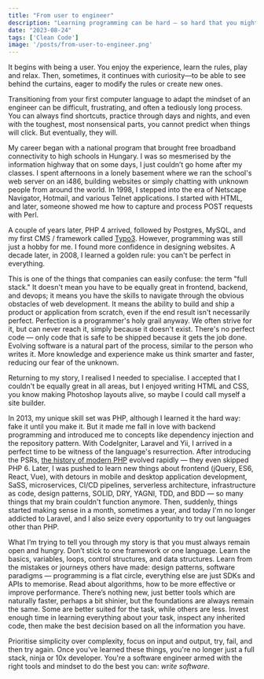 ```yaml
---
title: "From user to engineer"
description: "Learning programming can be hard – so hard that you might forget why you're doing it and stuck with the same tools and languages. This is the short story of how I overstepped that boundary."
date: "2023-08-24"
tags: ['Clean Code']
image: '/posts/from-user-to-engineer.png'
---
```

It begins with being a user. You enjoy the experience, learn the rules, play and relax. Then, sometimes, it continues with curiosity—to be able to see behind the curtains, eager to modify the rules or create new ones.

Transitioning from your first computer language to adapt the mindset of an engineer can be difficult, frustrating, and often a tediously long process. You can always find shortcuts, practice through days and nights, and even with the toughest, most nonsensical parts, you cannot predict when things will click. But eventually, they will.

My career began with a national program that brought free broadband connectivity to high schools in Hungary. I was so mesmerised by the information highway that on some days, I just couldn’t go home after my classes. I spent afternoons in a lonely basement where we ran the school's web server on an i486, building websites or simply chatting with unknown people from around the world. In 1998, I stepped into the era of Netscape Navigator, Hotmail, and various Telnet applications. I started with HTML, and later, someone showed me how to capture and process POST requests with Perl.

A couple of years later, PHP 4 arrived, followed by Postgres, MySQL, and my first CMS / framework called [Typo3](https://en.wikipedia.org/wiki/TYPO3). However, programming was still just a hobby for me. I found more confidence in designing websites. A decade later, in 2008, I learned a golden rule: you can't be perfect in everything. 

This is one of the things that companies can easily confuse: the term "full stack." It doesn't mean you have to be equally great in frontend, backend, and devops; it means you have the skills to navigate through the obvious obstacles of web development. It means the ability to build and ship a product or application from scratch, even if the end result isn't necessarily perfect. Perfection is a programmer's holy grail anyway. We often strive for it, but can never reach it, simply because it doesn't exist. There's no perfect code — only code that is safe to be shipped because it gets the job done. Evolving software is a natural part of the process, similar to the person who writes it. More knowledge and experience make us think smarter and faster, reducing our fear of the unknown.

Returning to my story, I realised I needed to specialise. I accepted that I couldn't be equally great in all areas, but I enjoyed writing HTML and CSS, you know making Photoshop layouts alive, so maybe I could call myself a site builder.

In 2013, my unique skill set was PHP, although I learned it the hard way: fake it until you make it. But it made me fall in love with backend programming and introduced me to concepts like dependency injection and the repository pattern. With CodeIgniter, Laravel and Yii, I arrived in a perfect time to be witness of the language's resurrection. After introducing the PSRs, [the history of modern PHP](https://phptherightway.com) evolved rapidly — they even skipped PHP 6. Later, I was pushed to learn new things about frontend (jQuery, ES6, React, Vue), with detours in mobile and desktop application development, SaSS, microservices, CI/CD pipelines, serverless architecture, infrastructure as code, design patterns, SOLID, DRY, YAGNI, TDD, and BDD — so many things that my brain couldn't function anymore. Then, suddenly, things started making sense in a month, sometimes a year, and today I'm no longer addicted to Laravel, and I also seize every opportunity to try out languages other than PHP.

What I’m trying to tell you through my story is that you must always remain open and hungry. Don’t stick to one framework or one language. Learn the basics, variables, loops, control structures, and data structures. Learn from the mistakes or journeys others have made: design patterns, software paradigms — programming is a flat circle, everything else are just SDKs and APIs to memorise. Read about algorithms, how to be more effective or improve performance. There’s nothing new, just better tools which are naturally faster, perhaps a bit shinier, but the foundations are always remain the same. Some are better suited for the task, while others are less. Invest enough time in learning everything about your task, inspect any inherited code, then make the best decision based on all the information you have.

Prioritise simplicity over complexity, focus on input and output, try, fail, and then try again. Once you've learned these things, you're no longer just a full stack, ninja or 10x developer. You're a software engineer armed with the right tools and mindset to do the best you can: *write software*.
